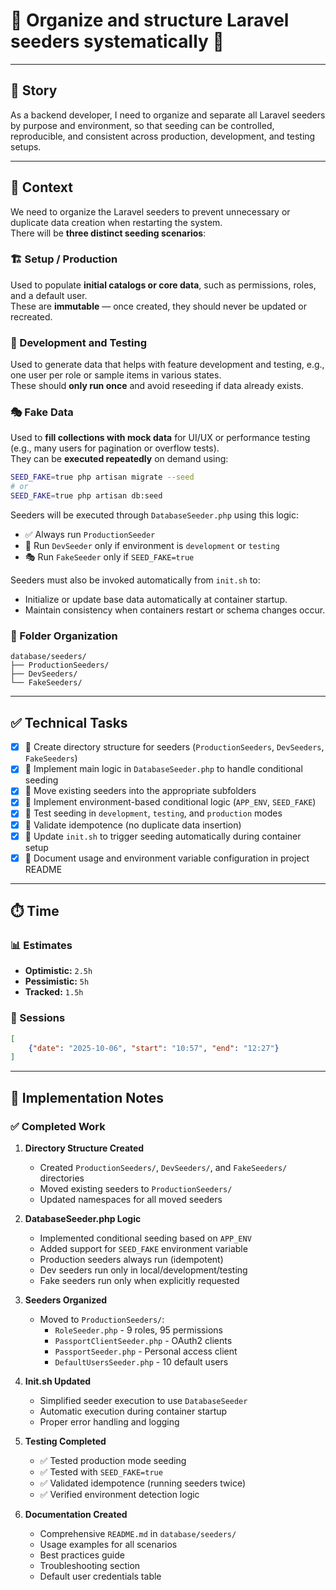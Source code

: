 # 📌 Organize and structure Laravel seeders systematically 🌱

---

## 📖 Story
As a backend developer, I need to organize and separate all Laravel seeders by purpose and environment, so that seeding can be controlled, reproducible, and consistent across production, development, and testing setups.

---

## 🧭 Context
We need to organize the Laravel seeders to prevent unnecessary or duplicate data creation when restarting the system.  
There will be **three distinct seeding scenarios**:

### 🏗️ Setup / Production
Used to populate **initial catalogs or core data**, such as permissions, roles, and a default user.  
These are **immutable** — once created, they should never be updated or recreated.

### 🧪 Development and Testing
Used to generate data that helps with feature development and testing, e.g., one user per role or sample items in various states.  
These should **only run once** and avoid reseeding if data already exists.

### 🎭 Fake Data
Used to **fill collections with mock data** for UI/UX or performance testing (e.g., many users for pagination or overflow tests).  
They can be **executed repeatedly** on demand using:

```bash
SEED_FAKE=true php artisan migrate --seed
# or
SEED_FAKE=true php artisan db:seed
```

Seeders will be executed through `DatabaseSeeder.php` using this logic:
- ✅ Always run `ProductionSeeder`
- 🧩 Run `DevSeeder` only if environment is `development` or `testing`
- 🎭 Run `FakeSeeder` only if `SEED_FAKE=true`

Seeders must also be invoked automatically from `init.sh` to:
- Initialize or update base data automatically at container startup.
- Maintain consistency when containers restart or schema changes occur.

### 📂 Folder Organization
```
database/seeders/
├── ProductionSeeders/
├── DevSeeders/
└── FakeSeeders/
```

---

## ✅ Technical Tasks
- [x] 📂 Create directory structure for seeders (`ProductionSeeders`, `DevSeeders`, `FakeSeeders`)
- [x] 🔧 Implement main logic in `DatabaseSeeder.php` to handle conditional seeding
- [x] 🔧 Move existing seeders into the appropriate subfolders
- [x] 🧩 Implement environment-based conditional logic (`APP_ENV`, `SEED_FAKE`)
- [x] 🧪 Test seeding in `development`, `testing`, and `production` modes
- [x] 🧪 Validate idempotence (no duplicate data insertion)
- [x] 📝 Update `init.sh` to trigger seeding automatically during container setup
- [x] 📝 Document usage and environment variable configuration in project README

---

## ⏱️ Time
### 📊 Estimates
- **Optimistic:** `2.5h`
- **Pessimistic:** `5h`
- **Tracked:** `1.5h`

### 📅 Sessions
```json
[
    {"date": "2025-10-06", "start": "10:57", "end": "12:27"}
]
```

---

## 📝 Implementation Notes

### ✅ Completed Work

1. **Directory Structure Created**
   - Created `ProductionSeeders/`, `DevSeeders/`, and `FakeSeeders/` directories
   - Moved existing seeders to `ProductionSeeders/`
   - Updated namespaces for all moved seeders

2. **DatabaseSeeder.php Logic**
   - Implemented conditional seeding based on `APP_ENV`
   - Added support for `SEED_FAKE` environment variable
   - Production seeders always run (idempotent)
   - Dev seeders run only in local/development/testing
   - Fake seeders run only when explicitly requested

3. **Seeders Organized**
   - Moved to `ProductionSeeders/`:
     - `RoleSeeder.php` - 9 roles, 95 permissions
     - `PassportClientSeeder.php` - OAuth2 clients
     - `PassportSeeder.php` - Personal access client
     - `DefaultUsersSeeder.php` - 10 default users
   
4. **Init.sh Updated**
   - Simplified seeder execution to use `DatabaseSeeder`
   - Automatic execution during container startup
   - Proper error handling and logging

5. **Testing Completed**
   - ✅ Tested production mode seeding
   - ✅ Tested with `SEED_FAKE=true`
   - ✅ Validated idempotence (running seeders twice)
   - ✅ Verified environment detection logic

6. **Documentation Created**
   - Comprehensive `README.md` in `database/seeders/`
   - Usage examples for all scenarios
   - Best practices guide
   - Troubleshooting section
   - Default user credentials table